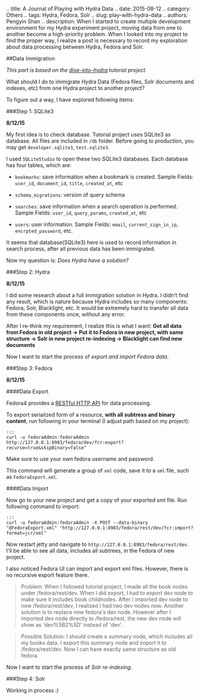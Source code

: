 .. title: A Journal of Playing with Hydra Data
.. date: 2015-08-12
.. category: Others
.. tags: Hydra, Fedora, Solr
.. slug: play-with-hydra-data
.. authors: Pengyin Shan
.. description: When I started to create multiple development environment for my Hydra experiment project, moving data from one to another become a high-priority problem. When I looked into my project to find the proper way, I realize a post is necessary to record my exploration about data processing between Hydra, Fedora and Solr.

##Data Immigration

*This part is based on the <a href="https://github.com/projecthydra/hydra/wiki/Dive-into-Hydra">dive-into-hydra</a> tutorial project.*

What should I do to immigrate Hydra Data (Fedora files, Solr documents and indexes, etc) from one Hydra project to another project?

To figure out a way, I have explored following items:

###Step 1: SQLite3

**8/12/15**

My first idea is to check database. Tutorial project uses SQLite3 as database. All files are included in `/db` folder. Before going to production, you may get `developer.sqlite3`, `test.sqlite3`.

I used `SQLiteStudio` to open these two SQLite3 databases. Each database has four tables, which are:

- `bookmarks`: save information when a bookmark is created. Sample Fields: `user_id`, `document_id`, `title`, `created_at`, etc

- `schema_migrations`: version of query schema

- `searches`: save information when a search operation is performed. Sample Fields: `user_id`, `query_params`, `created_at`, etc

- `users`: user information. Sample Fields: `email`, `current_sign_in_ip`, `encrpted_password`, etc.

It seems that database(SQLite3) here is used to record information in search process, after all previous data has been immigrated.

Now my question is: *Does Hydra have a solution?*

###Step 2: Hydra

**8/12/15**

I did some research about a full immigration solution in Hydra. I didn't find any result, which is nature because Hydra includes so many components: Fedora, Solr, Blacklight, etc. It would be extremely hard to transfer all data from these components once, without any error.

After I re-think my requirement, I realize this is what I want: **Get all data from Fedora in old project -> Put it to Fedora in new project, with same structure -> Solr in new project re-indexing -> Blacklight can find new documents**

Now I want to start the process of *export and import Fedora data*.

###Step 3: Fedora

**8/12/15**

####Data Export

Fedora4 provides a <a href="https://wiki.duraspace.org/display/FEDORA40/RESTful+HTTP+API">RESTful HTTP API</a> for data processing.

To export serialized form of a resource, **with all subtress and binary content**, run following in your terminal (I adjust path based on my project):

    :::
    curl -u fedoraAdmin:fedoraAdmin http://127.0.0.1:8983/fedora/dev/fcr:export?recurse=true&skipBinary=false"

Make sure to use your own fedora username and password.

This command will generate a group of `xml` code, save it to a `xml` file, such as `FedoraExport.xml`.

####Data Import

Now go to your new project and get a copy of your exported xml file. Run following command to import:

    :::
    curl -u fedoraAdmin:fedoraAdmin -X POST --data-binary "@FedoraExport.xml" "http://127.0.0.1:8983/fedora/rest/dev/fcr:import?format=jcr/xml"

Now restart jetty and navigate to `http://127.0.0.1:8983/fedora/rest/dev`. I'll be able to see all data, includes all subtrees, in the Fedora of new project.

I also noticed Fedora UI can import and export xml files. However, there is no recursive export feature there.

>Problem: When I followed tutorial project, I made all the book nodes under /fedora/rest/dev. When I did export, I had to export dev node to make sure it includes book childnodes. After I imported dev node to new /fedora/rest/dev, I realized I had two dev nodes now. Another solution is to replace new fedora's dev node. However after I imported dev node directly to /fedora/rest, the new dev node will show as 'dev%5B2%5D' instead of 'dev'.

>Possible Solution: I should create a summary node, which includes all my books data. I export this summary node and import it to /fedora/rest/dev. Now I can have exactly same structure as old fedora.

Now I want to start the process of *Solr re-indexing*.

###Step 4: Solr

Working in process :)